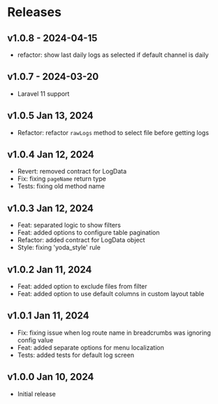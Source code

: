 # Releases

## v1.0.8 - 2024-04-15

- refactor: show last daily logs as selected if default channel is daily

## v1.0.7 - 2024-03-20

- Laravel 11 support

## v1.0.5 Jan 13, 2024

- Refactor: refactor `rawLogs` method to select file before getting logs

## v1.0.4 Jan 12, 2024

- Revert: removed contract for LogData
- Fix: fixing `pageName` return type
- Tests: fixing old method name

## v1.0.3 Jan 12, 2024

- Feat: separated logic to show filters
- Feat: added options to configure table pagination
- Refactor: added contract for LogData object
- Style: fixing 'yoda_style' rule

## v1.0.2 Jan 11, 2024

- Feat: added option to exclude files from filter
- Feat: added option to use default columns in custom layout table

## v1.0.1 Jan 11, 2024

- Fix: fixing issue when log route name in breadcrumbs was ignoring config value
- Feat: added separate options for menu localization
- Tests: added tests for default log screen

## v1.0.0 Jan 10, 2024

- Initial release

